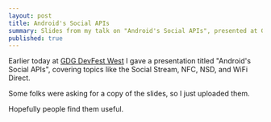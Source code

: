 ```yaml
---
layout: post
title: Android's Social APIs
summary: Slides from my talk on "Android's Social APIs", presented at GDG DevFest West earlier today.
published: true
---
```


Earlier today at [GDG DevFest West](http://devfestwest.com) I gave a presentation titled "Android's Social APIs", covering topics like the Social Stream, NFC, NSD, and WiFi Direct.

Some folks were asking for a copy of the slides, so I just uploaded them.

<script class="speakerdeck-embed" data-id="5083714ef713ac000200e1f5" data-ratio="1.3333333333333333" src="//speakerdeck.com/assets/embed.js"></script>

Hopefully people find them useful.